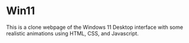 # Win11
This is a clone webpage of the Windows 11 Desktop interface with some realistic animations using HTML, CSS, and Javascript.
